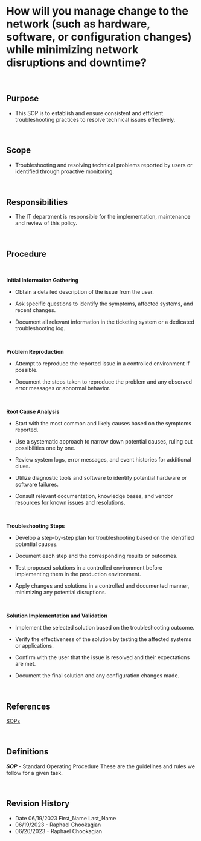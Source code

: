 # How will you manage change to the network (such as hardware, software, or configuration changes) while minimizing network disruptions and downtime?

<br>

## Purpose

* This SOP is to establish and ensure consistent and efficient troubleshooting practices to resolve technical issues effectively.

<br>

## Scope

* Troubleshooting and resolving technical problems reported by users or identified through proactive monitoring.

<br>

## Responsibilities

* The IT department is responsible for the implementation, maintenance and review of this policy.

<br>

## Procedure

<br>

**Initial Information Gathering**

* Obtain a detailed description of the issue from the user.

* Ask specific questions to identify the symptoms, affected systems, and recent changes.

* Document all relevant information in the ticketing system or a dedicated troubleshooting log.

<br>

**Problem Reproduction**

* Attempt to reproduce the reported issue in a controlled environment if possible.

* Document the steps taken to reproduce the problem and any observed error messages or abnormal behavior.

<br>

**Root Cause Analysis**

* Start with the most common and likely causes based on the symptoms reported.

* Use a systematic approach to narrow down potential causes, ruling out possibilities one by one.

* Review system logs, error messages, and event histories for additional clues.

* Utilize diagnostic tools and software to identify potential hardware or software failures.

* Consult relevant documentation, knowledge bases, and vendor resources for known issues and resolutions.

<br>

**Troubleshooting Steps**

* Develop a step-by-step plan for troubleshooting based on the identified potential causes.

* Document each step and the corresponding results or outcomes.

* Test proposed solutions in a controlled environment before implementing them in the production environment.

* Apply changes and solutions in a controlled and documented manner, minimizing any potential disruptions.

<br>

**Solution Implementation and Validation**

* Implement the selected solution based on the troubleshooting outcome.

* Verify the effectiveness of the solution by testing the affected systems or applications.

* Confirm with the user that the issue is resolved and their expectations are met.

* Document the final solution and any configuration changes made.

<br>

## References

[SOPs](../SOPs/)

<br>

## Definitions

***SOP*** - Standard Operating Procedure
These are the guidelines and rules we follow for a given task.

<br>

## Revision History

* Date 06/19/2023 First_Name Last_Name
* 06/19/2023 - Raphael Chookagian
* 06/20/2023 - Raphael Chookagian
